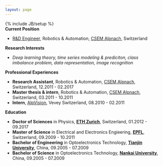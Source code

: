 ```yaml
---
layout: page
---
```

{% include JB/setup %}
<br/>
**Current Position**
- <a href="https://www.linkedin.com/in/jianwen-sun-60a07924/" target="_blank">R&D Engineer</a>, Robotics & Automation, <a href="http://www.csem.ch" target="_blank">CSEM Alpnach</a>, Switzerland

**Research Interests**
* *Deep learning theory, time series modeling & prediciton, class imbalance problem, data representation, image recognition*

**Professional Experiences**
- **Research Assistant**, Robotics & Automation, <a href="http://www.csem.ch" target="_blank">CSEM Alpnach</a>, Switzerland, 12.2011 - 02.2017
- **Master thesis & intern**, Robotics & Automation, <a href="http://www.csem.ch" target="_blank">CSEM Alpnach</a>, Switzerland, 03.2011 - 10.2011
- **Intern**, <a href="http://www.alpvision.com" target="_blank">AlpVision</a>, Vevey Switzerland, 08.2010 - 02.2011

**Education**
- **Doctor of Sciences** in Physics, <a href="https://www.ethz.ch/en.html" target="_blank">**ETH Zurich**</a>, Switzerland, 01.2012 - 09.2017
    <!--- _Thesis_: <a href="https://www.research-collection.ethz.ch/handle/20.500.11850/198807" target="_blank">A Quality Inspection System for Precision Machinery Based on Generative Modeling</a>-->
- **Master of Science** in Electrical and Electronics Engieering, <a href="http://www.epfl.ch" target="_blank">**EPFL**</a>, Switzerland, 09.2009 - 10.2011
- **Bachelor of Engineering** in Optoelectronics Technology, <a href="http://www.tju.edu.cn" target="_blank">**Tianjin University**</a>, China, 09.2005 - 07.2009
- **Bachelor of Science** in Optoelectronics Technology, <a href="http://www.nankai.edu.cn" target="_blank">**Nankai University**</a>, China, 09.2005 - 07.2009

<!--**<a href="https://github.com/jsinfo/jsinfo.github.com/blob/master/_includes/JSn_CV.pdf" target="_blank">Curriculum Vitae</a>**-->

